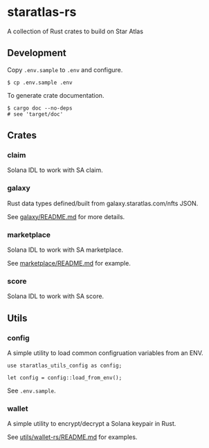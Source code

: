 # staratlas-rs

A collection of Rust crates to build on Star Atlas

## Development

Copy `.env.sample` to `.env` and configure.

```
$ cp .env.sample .env
```

To generate crate documentation.

```
$ cargo doc --no-deps
# see 'target/doc'
```

## Crates

### claim

Solana IDL to work with SA claim.

### galaxy

Rust data types defined/built from galaxy.staratlas.com/nfts JSON.

See [galaxy/README.md](galaxy/README.md) for more details.

### marketplace

Solana IDL to work with SA marketplace.

See [marketplace/README.md](marketplace/README.md) for example.

### score

Solana IDL to work with SA score.

## Utils

### config

A simple utility to load common configruation variables from an ENV.

```
use staratlas_utils_config as config;

let config = config::load_from_env();
```

See `.env.sample`.

### wallet

A simple utility to encrypt/decrypt a Solana keypair in Rust.

See [utils/wallet-rs/README.md](utils/wallet-rs/README.md) for examples.